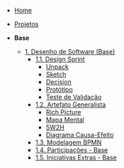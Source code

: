 <!-- docs/_sidebar.md -->

- [Home](/)
- [Projetos](/Projeto/Projeto.md)

- **Base**
  - [1. Desenho de Software (Base)](/Base/1.Base.md)
    - [1.1. Design Sprint](/Base/1.1.DesignSprint.md)
      - [Unpack](/Base/1.1.DesignSprint.md?id=unpack)
      - [Sketch](/Base/1.1.DesignSprint.md?id=sketch)
      - [Decision](/Base/1.1.DesignSprint.md?id=decision)
      - [Protótipo](/Base/1.1.DesignSprint.md?id=protótipo)
      - [Teste de Validação](/Base/1.1.DesignSprint.md?id=teste-de-validação)
    - [1.2. Artefato Generalista](/Base/1.2.ArtefatoGeneralista.md)
      - [Rich Picture](/Base/1.1.DesignSprint?id=rich-picture)
      - [Mapa Mental](/Base/1.2.ArtefatoGeneralista.md?id=mapa-mental)
      - [5W2H](/Base/1.2.ArtefatoGeneralista.md?id=_5w2h)
      - [Diagrama Causa-Efeito](/Base/1.2.ArtefatoGeneralista.md?id=diagrama-de-causa-efeito)
    - [1.3. Modelagem BPMN](/Base/1.3.ModelagemBPMN.md)
    - [1.4. Participações - Base](/Base/1.4.ParticipacoesBase.md)
    - [1.5. Iniciativas Extras - Base](/Base/1.5.IniciativasExtras.md)
